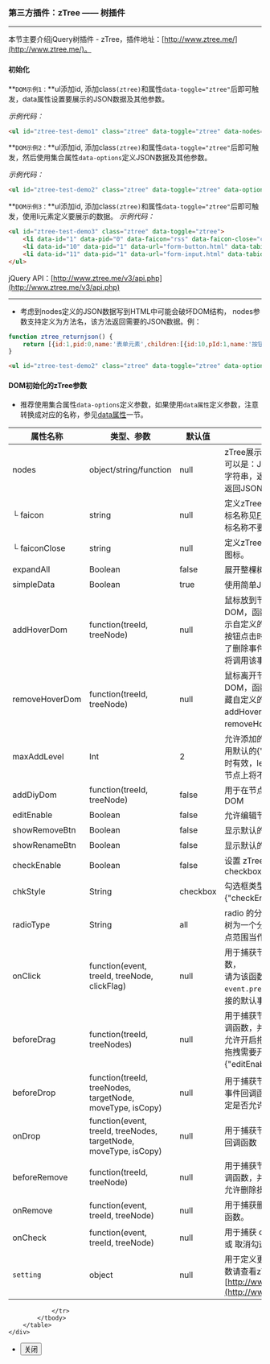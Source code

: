 ### 第三方插件：zTree —— 树插件
***
本节主要介绍jQuery树插件 - zTree，插件地址：[http://www.ztree.me/](http://www.ztree.me/)。
#### 初始化
**`DOM示例1：`**ul添加id, 添加class`(ztree)`和属性`data-toggle="ztree"`后即可触发，data属性设置要展示的JSON数据及其他参数。

*示例代码：*
```html
<ul id="ztree-test-demo1" class="ztree" data-toggle="ztree" data-nodes="[{id:1,pid:0,name:'表单元素',faicon:'rss',children:[{id:10,pId:1,name:'按钮'},{id:11,pId:1,name:'文本框'}]}]"></ul>
```
**`DOM示例2：`**ul添加id, 添加class`(ztree)`和属性`data-toggle="ztree"`后即可触发，然后使用集合属性`data-options`定义JSON数据及其他参数。

*示例代码：*
```html
<ul id="ztree-test-demo2" class="ztree" data-toggle="ztree" data-options="{nodes:[{id:1,pid:0,name:'表单元素',faicon:'rss',children:[{id:10,pId:1,name:'按钮'},{id:11,pId:1,name:'文本框'}]}]}"></ul>
```
**`DOM示例3：`**ul添加id, 添加class`(ztree)`和属性`data-toggle="ztree"`后即可触发，使用li元素定义要展示的数据。
*示例代码：*
```html
<ul id="ztree-test-demo3" class="ztree" data-toggle="ztree">
    <li data-id="1" data-pid="0" data-faicon="rss" data-faicon-close="cab">表单元素</li>
    <li data-id="10" data-pid="1" data-url="form-button.html" data-tabid="form-button" data-faicon="bell">按钮</li>
    <li data-id="11" data-pid="1" data-url="form-input.html" data-tabid="form-input" data-faicon="info-circle">文本框</li>
</ul>
```
jQuery API：[http://www.ztree.me/v3/api.php](http://www.ztree.me/v3/api.php)
***
* 考虑到nodes定义的JSON数据写到HTML中可能会破坏DOM结构， nodes参数支持定义为方法名，该方法返回需要的JSON数据。例：
```js
function ztree_returnjson() {
    return [{id:1,pid:0,name:'表单元素',children:[{id:10,pId:1,name:'按钮'},{id:11,pId:1,name:'文本框'}]}]
}
```
```html
<ul id="ztree-test-demo2" class="ztree" data-toggle="ztree" data-options="{nodes:'ztree_returnjson'}"></ul>
```
#### DOM初始化的zTree参数
* 推荐使用集合属性`data-options`定义参数，如果使用`data属性`定义参数，注意转换成对应的名称，参见[data属性]()一节。

| 属性名称 | 类型、参数 | 默认值 | 描述信息 |
| -- | -- | -- | -- |
| nodes | object/string/function | null | zTree展示的JSON数据，参数格式可以是：JSON对象，JSON格式的字符串，返回JSON数据的方法名，返回JSON数据的方法 |
| └ faicon | string | null | 定义zTree节点显示的字体图标，图标名称见[Font Awesome](http://fortawesome.github.io/Font-Awesome/icons/)，定义图标名称不要加`fa-` |
| └ faiconClose | string | null | 定义zTree父节点折叠后显示的字体图标。 |
| expandAll | Boolean | false | 展开整棵树 |
| simpleData | Boolean | true | 使用简单JSON数据 |
| addHoverDom | function(treeId, treeNode) | null | 鼠标放到节点上时，显示的自定义DOM，函数可选字符串"edit"：显示自定义的添加和删除按钮，删除按钮点击时有确认事件，如果定义了删除事件[onRemove]，则删除时将调用该事件，否则直接删除 |
| removeHoverDom | function(treeId, treeNode) | null | 鼠标离开节点时，隐藏自定义DOM，函数可选字符串"edit"：隐藏自定义的添加和删除按钮，addHoverDom和removeHoverDom需要同时出现 |
| maxAddLevel | Int | 2 | 允许添加的最大子节点深度，仅使用默认的{"addHoverDom":"edit"}时有效，level > maxAddLevel 的节点上将不会显示添加按钮。 |
| addDiyDom | function(treeId, treeNode) | false | 用于在节点上固定显示用户自定义DOM |
| editEnable | Boolean | false | 允许编辑节点 |
| showRemoveBtn | Boolean | false | 显示默认的编辑按钮 |
| showRenameBtn | Boolean | false | 显示默认的删除按钮 |
| checkEnable | Boolean | false | 设置 zTree 的节点上是否显示 checkbox / radio |
| chkStyle | String | checkbox | 勾选框类型(checkbox 或 radio）[ {"checkEnable":true} 生效 ] |
| radioType | String | all | radio 的分组范围，参数'all'：整棵树为一个分组，参数'level'：每一节点范围当作一个分组 |
| onClick | function(event, treeId, treeNode, clickFlag) | null | 用于捕获节点被点击的事件回调函数，<br>请为该函数添加`event.preventDefault()`以阻止a链接的默认事件
| beforeDrag | function(treeId, treeNodes) | null | 用于捕获节点被拖拽之前的事件回调函数，并且根据返回值确定是否允许开启拖拽操作<br>拖拽需要开启(editEnable)：[ {"editEnable":true} 生效 ]|
| beforeDrop | function(treeId, treeNodes, targetNode, moveType, isCopy) | null | 用于捕获节点拖拽操作结束之前的事件回调函数，并且根据返回值确定是否允许此拖拽操作 |
| onDrop | function(event, treeId, treeNodes, targetNode, moveType, isCopy) | null | 用于捕获节点拖拽操作结束的事件回调函数 |
| beforeRemove | function(treeId, treeNode) | null | 用于捕获节点被删除之前的事件回调函数，并且根据返回值确定是否允许删除操作。 |
| onRemove | function(event, treeId, treeNode) | null | 用于捕获删除节点之后的事件回调函数。 |
| onCheck | function(event, treeId, treeNode) | null | 用于捕获 checkbox / radio 被勾选 或 取消勾选的事件回调函数 |
| `setting` | object | null | 用于定义更多的zTree参数，更多参数请查看zTree API：[http://www.ztree.me/v3/api.php](http://www.ztree.me/v3/api.php) |
                </tr>
            </tbody>
        </table>
    </div>
</div>
<div class="bjui-pageFooter">
    <ul>
        <li><button type="button" class="btn-close" data-icon="close">关闭</button></li>
    </ul>
</div>

